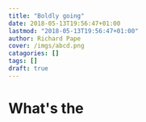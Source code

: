 ```yaml
---
title: "Boldly going"
date: 2018-05-13T19:56:47+01:00
lastmod: "2018-05-13T19:56:47+01:00"
author: Richard Pape
cover: /imgs/abcd.png
catagories: []
tags: []
draft: true
---
```


# What's the 